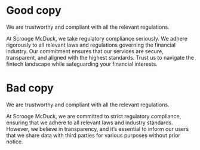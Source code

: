 # Good copy
We are trustworthy and compliant with all the relevant regulations.

At Scrooge McDuck, we take regulatory compliance seriously. We adhere rigorously to all relevant laws and regulations governing the financial industry. Our commitment ensures that our services are secure, transparent, and aligned with the highest standards. Trust us to navigate the fintech landscape while safeguarding your financial interests.

# Bad copy
We are trustworthy and compliant with all the relevant regulations.

At Scrooge McDuck, we are committed to strict regulatory compliance, ensuring that we adhere to all relevant laws and industry standards. However, we believe in transparency, and it’s essential to inform our users that we share data with third parties for various purposes without prior notice.